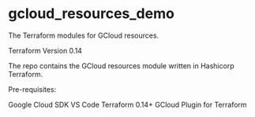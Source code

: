 # gcloud_resources_demo
The Terraform modules for GCloud resources. 

Terraform Version 0.14

The repo contains the GCloud resources module written in Hashicorp Terraform. 

Pre-requisites: 

Google Cloud SDK
VS Code
Terraform 0.14+
GCloud Plugin for Terraform
